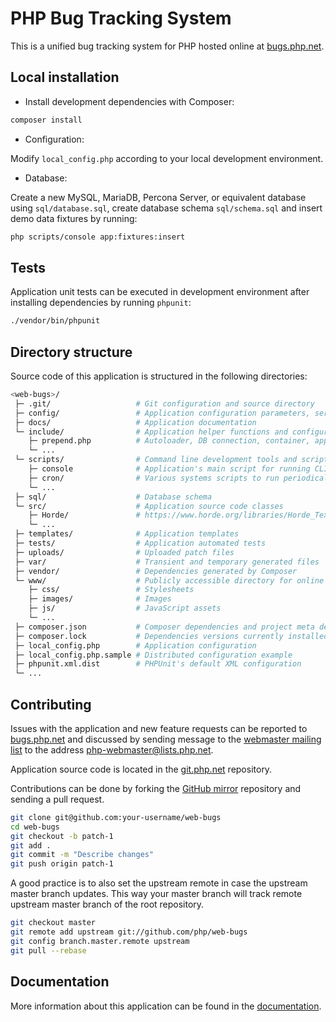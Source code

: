# PHP Bug Tracking System

This is a unified bug tracking system for PHP hosted online at
[bugs.php.net](https://bugs.php.net).

## Local installation

* Install development dependencies with Composer:

```bash
composer install
```

* Configuration:

Modify `local_config.php` according to your local development environment.

* Database:

Create a new MySQL, MariaDB, Percona Server, or equivalent database using
`sql/database.sql`, create database schema `sql/schema.sql` and insert demo data
fixtures by running:

```bash
php scripts/console app:fixtures:insert
```

## Tests

Application unit tests can be executed in development environment after
installing dependencies by running `phpunit`:

```bash
./vendor/bin/phpunit
```

## Directory structure

Source code of this application is structured in the following directories:

```bash
<web-bugs>/
 ├─ .git/                   # Git configuration and source directory
 ├─ config/                 # Application configuration parameters, services...
 ├─ docs/                   # Application documentation
 └─ include/                # Application helper functions and configuration
    ├─ prepend.php          # Autoloader, DB connection, container, app initialization
    └─ ...
 └─ scripts/                # Command line development tools and scripts
    ├─ console              # Application's main script for running CLI commands
    ├─ cron/                # Various systems scripts to run periodically on the server
    └─ ...
 ├─ sql/                    # Database schema
 └─ src/                    # Application source code classes
    ├─ Horde/               # https://www.horde.org/libraries/Horde_Text_Diff
    └─ ...
 ├─ templates/              # Application templates
 ├─ tests/                  # Application automated tests
 ├─ uploads/                # Uploaded patch files
 ├─ var/                    # Transient and temporary generated files
 ├─ vendor/                 # Dependencies generated by Composer
 └─ www/                    # Publicly accessible directory for online bugs.php.net
    ├─ css/                 # Stylesheets
    ├─ images/              # Images
    ├─ js/                  # JavaScript assets
    └─ ...
 ├─ composer.json           # Composer dependencies and project meta definition
 ├─ composer.lock           # Dependencies versions currently installed
 ├─ local_config.php        # Application configuration
 ├─ local_config.php.sample # Distributed configuration example
 ├─ phpunit.xml.dist        # PHPUnit's default XML configuration
 └─ ...
```

## Contributing

Issues with the application and new feature requests can be reported to
[bugs.php.net](https://bugs.php.net) and discussed by sending message to the
[webmaster mailing list](http://news.php.net/php.webmaster) to the address
php-webmaster@lists.php.net.

Application source code is located in the
[git.php.net](https://git.php.net/?p=web/bugs.git) repository.

Contributions can be done by forking the [GitHub mirror](https://github.com/php/web-bugs)
repository and sending a pull request.

```bash
git clone git@github.com:your-username/web-bugs
cd web-bugs
git checkout -b patch-1
git add .
git commit -m "Describe changes"
git push origin patch-1
```

A good practice is to also set the upstream remote in case the upstream master
branch updates. This way your master branch will track remote upstream master
branch of the root repository.

```bash
git checkout master
git remote add upstream git://github.com/php/web-bugs
git config branch.master.remote upstream
git pull --rebase
```

## Documentation

More information about this application can be found in the [documentation](/docs).
